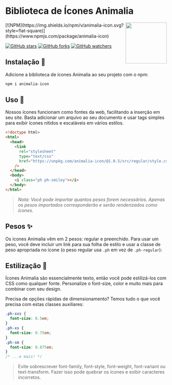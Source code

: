# **Biblioteca de Ícones Animalia**

<img src="/meta/.png" width="128" align="right" />
[![NPM](https://img.shields.io/npm/v/animalia-icon.svg?style=flat-square)](https://www.npmjs.com/package/animalia-icon)

[![GitHub stars](https://img.shields.io/github/stars/animalia-icon?style=flat-square&label=Star)](https://github.com/animalia-icon/web)
[![GitHub forks](https://img.shields.io/github/forks/animalia-icon?style=flat-square&label=Fork)](https://github.com/animalia-icon/fork)
[![GitHub watchers](https://img.shields.io/github/watchers/animalia-icon?style=flat-square&label=Watch)](https://github.com/animaliads/animalia-icon)

## **Instalação 💾**

Adicione a biblioteca de ícones Animalia ao seu projeto com o npm:

```jsx
npm i animalia-icon
```

## **Uso 🚀**

Nossos ícones funcionam como fontes da web, facilitando a inserção em seu site. Basta adicionar um arquivo ao seu documento e usar tags simples para exibir ícones nítidos e escaláveis em vários estilos.

```html
<!doctype html>
<html>
  <head>
    <link
      rel="stylesheet"
      type="text/css"
      href="https://unpkg.com/animalia-icon/@1.0.5/src/regular/style.css"
    />
  </head>
  <body>
    <i class="ph ph-smiley"></i>
  </body>
</html>
```

> _Nota: Você pode importar quantos pesos forem necessários. Apenas os pesos importados corresponderão e serão renderizados como ícones._

## Pesos ✨

Os ícones Animalia vêm em 2 pesos: regular e preenchido. Para usar um peso, você deve incluir um link para sua folha de estilo e usar a classe de peso apropriada no ícone (o peso regular usa `.ph` em vez de `.ph-regular`):

## Estilização 🎨

Ícones Animalia são essencialmente texto, então você pode estilizá-los com CSS como qualquer fonte. Personalize o font-size, color e muito mais para combinar com seu design.

Precisa de opções rápidas de dimensionamento? Temos tudo o que você precisa com estas classes auxiliares:

```css
.ph-xxs {
  font-size: 0.5em;
}
.ph-xs {
  font-size: 0.75em;
}
.ph-sm {
  font-size: 0.875em;
}
/* ...e mais! */
```

> Evite sobrescrever font-family, font-style, font-weight, font-variant ou text-transform. Fazer isso pode quebrar os ícones e exibir caracteres incorretos.
